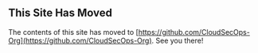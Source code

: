 ## This Site Has Moved

The contents of this site has moved to [https://github.com/CloudSecOps-Org](https://github.com/CloudSecOps-Org). See you there!
